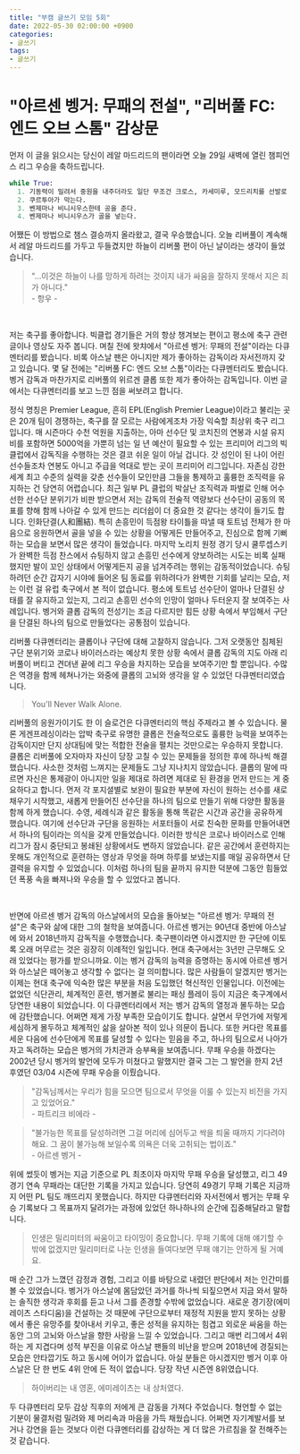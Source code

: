 ```yaml
---
title: "부캠 글쓰기 모임 5회"
date: 2022-05-30 02:00:00 +0900
categories:
- 글쓰기
tags:
- 글쓰기
---
```


# "아르센 벵거: 무패의 전설", "리버풀 FC: 엔드 오브 스톰" 감상문

먼저 이 글을 읽으시는 당신이 레알 마드리드의 팬이라면 오늘 29일 새벽에 열린 챔피언스 리그 우승을 축하드립니다.

```python
while True:
  1. 기동력이 밀려서 중원을 내주더라도 일단 무조건 크로스, 카세미루, 모드리치를 선발로 내세운다.
  2. 쿠르투아가 막는다.
  3. 벤제마나 비니시우스한테 공을 준다.
  4. 벤제마나 비니시우스가 골을 넣는다.
```

어쨌든 이 방법으로 챔스 결승까지 올라왔고, 결국 우승했습니다. 오늘 리버풀이 계속해서 레알 마드리드를 가두고 두들겼지만 하늘이 리버풀 편이 아닌 날이라는 생각이 들었습니다. 

> "...이것은 하늘이 나를 망하게 하려는 것이지 내가 싸움을 잘하지 못해서 지은 죄가 아니다."  
> \- 항우 -

<br/>


저는 축구를 좋아합니다. 빅클럽 경기들은 거의 항상 챙겨보는 편이고 평소에 축구 관련 글이나 영상도 자주 봅니다. 며칠 전에 왓챠에서 "아르센 벵거: 무패의 전설"이라는 다큐멘터리를 봤습니다. 비록 아스날 팬은 아니지만 제가 좋아하는 감독이라 자서전까지 갖고 있습니다. 몇 달 전에는 "리버풀 FC: 엔드 오브 스톰"이라는 다큐멘터리도 봤습니다. 벵거 감독과 마찬가지로 리버풀의 위르겐 클롭 또한 제가 좋아하는 감독입니다. 이번 글에서는 다큐멘터리를 보고 느낀 점을 써보려고 합니다.

정식 명칭은 Premier League, 흔히 EPL(English Premier League)이라고 불리는 곳은 20개 팀이 경쟁하는, 축구를 잘 모르는 사람에게조차 가장 익숙할 최상위 축구 리그입니다. 매 시즌마다 수천 억원을 지출하는, 아마 선수단 및 코치진의 연봉과 시설 유지비를 포함하면 5000억을 가뿐히 넘는 일 년 예산이 필요할 수 있는 프리미어 리그의 빅클럽에서 감독직을 수행하는 것은 결코 쉬운 일이 아닐 겁니다. 갓 성인이 된 나이 어린 선수들조차 연봉도 아니고 주급을 억대로 받는 곳이 프리미어 리그입니다. 자존심 강한 세계 최고 수준의 실력을 갖춘 선수들이 모인만큼 그들을 통제하고 훌륭한 조직력을 유지하는 건 당연히 어렵습니다. 최근 일부 PL 클럽의 박살난 조직력과 파벌로 인해 어수선한 선수단 분위기가 비판 받으면서 저는 감독의 전술적 역량보다 선수단이 공동의 목표를 향해 함께 나아갈 수 있게 만드는 리더쉽이 더 중요한 것 같다는 생각이 들기도 합니다. 인화단결(人和團結). 특히 손흥민이 득점왕 타이틀을 따낼 때 토트넘 전체가 한 마음으로 응원하면서 골을 넣을 수 있는 상황을 어떻게든 만들어주고, 진심으로 함께 기뻐하는 모습을 보면서 많은 생각이 들었습니다. 마지막 노리치 원정 경기 당시 쿨루셉스키가 완벽한 득점 찬스에서 슈팅하지 않고 손흥민 선수에게 양보하려는 시도는 비록 실패했지만 발이 꼬인 상태에서 어떻게든지 공을 넘겨주려는 행위는 감동적이었습니다. 슈팅하려던 순간 갑자기 시야에 들어온 팀 동료를 위하려다가 완벽한 기회를 날리는 모습, 저는 이런 걸 유럽 축구에서 본 적이 없습니다. 평소에 토트넘 선수단이 얼마나 단결된 상태를 잘 유지하고 있는지, 그리고 손흥민 선수의 인망이 얼마나 두터운지 잘 보여주는 사례입니다. 벵거와 클롭 감독의 전성기는 조금 다르지만 힘든 상황 속에서 부임해서 구단을 단결된 하나의 팀으로 만들었다는 공통점이 있습니다.

리버풀 다큐멘터리는 클롭이나 구단에 대해 고찰하지 않습니다. 그저 오랫동안 침체된 구단 분위기와 코로나 바이러스라는 예상치 못한 상황 속에서 클롭 감독의 지도 아래 리버풀이 버티고 견뎌낸 끝에 리그 우승을 차지하는 모습을 보여주기만 할 뿐입니다. 수많은 역경을 함께 헤쳐나가는 와중에 클롭의 고뇌와 생각을 알 수 있었던 다큐멘터리였습니다.

> You'll Never Walk Alone.

리버풀의 응원가이기도 한 이 슬로건은 다큐멘터리의 핵심 주제라고 볼 수 있습니다. 물론 게겐프레싱이라는 압박 축구로 유명한 클롭은 전술적으로도 훌륭한 능력을 보여주는 감독이지만 단지 상대팀에 맞는 적합한 전술을 펼치는 것만으로는 우승하지 못합니다. 클롭은 리버풀에 오자마자 자신이 당장 고칠 수 있는 문제들을 정의한 후에 하나씩 해결했습니다. 사소한 것처럼 느껴지는 문제들도 그냥 지나치지 않았습니다. 클롭의 말에 따르면 자신은 통제광이 아니지만 일을 제대로 하려면 제대로 된 환경을 먼저 만드는 게 중요하다고 합니다. 먼저 각 포지셜별로 보완이 필요한 부분에 자신이 원하는 선수를 새로 채우기 시작했고, 새롭게 만들어진 선수단을 하나의 팀으로 만들기 위해 다양한 활동을 함께 하게 했습니다. 수영, 세례식과 같은 활동을 통해 똑같은 시간과 공간을 공유하게 했습니다. 여기에 선수단과 구단을 응원하는 서포터들이 서로 친숙한 문화를 만들어내면서 하나의 팀이라는 의식을 갖게 만들었습니다. 이러한 방식은 코로나 바이러스로 인해 리그가 잠시 중단되고 봉쇄된 상황에서도 변하지 않았습니다. 같은 공간에서 훈련하지는 못해도 개인적으로 훈련하는 영상과 무엇을 하며 하루를 보냈는지를 매일 공유하면서 단결력을 유지할 수 있었습니다. 이처럼 하나의 팀을 끝까지 유지한 덕분에 그동안 힘들었던 폭풍 속을 빠져나와 우승을 할 수 있었다고 봅니다.

<br/>

반면에 아르센 벵거 감독의 아스날에서의 모습을 돌아보는 "아르센 벵거: 무패의 전설"은 축구와 삶에 대한 그의 철학을 보여줍니다. 아르센 벵거는 90년대 중반에 아스날에 와서 2018년까지 감독직을 수행했습니다. 축구팬이라면 아시겠지만 한 구단에 이토록 오래 머무르는 것은 굉장히 이례적인 일입니다. 현대 축구에서는 3년만 근무해도 오래 있었다는 평가를 받으니까요. 이는 벵거 감독의 능력을 증명하는 동시에 아르센 벵거와 아스날은 떼어놓고 생각할 수 없다는 걸 의미합니다. 많은 사람들이 알겠지만 벵거는 이제는 현대 축구에 익숙한 많은 부분을 처음 도입했던 혁신적인 인물입니다. 이전에는 없었던 식단관리, 체계적인 훈련, 벵거볼로 불리는 패싱 플레이 등이 지금은 축구계에서 당연한 내용이 되었습니다. 이 다큐멘터리에서 저는 벵거 감독의 열정과 몰두하는 모습에 감탄했습니다. 어쩌면 제게 가장 부족한 모습이기도 합니다. 살면서 무언가에 저렇게 세심하게 몰두하고 체계적인 삶을 살아본 적이 있나 의문이 듭니다. 또한 커다란 목표를 세운 다음에 선수단에게 목표를 달성할 수 있다는 믿음을 주고, 하나의 팀으로서 나아가자고 독려하는 모습은 벵거의 가치관과 승부욕을 보여줍니다. 무패 우승을 하겠다는 2002년 당시 벵거의 발언에 모두가 미쳤다고 말했지만 결국 그는 그 발언을 한지 2년 후였던 03/04 시즌에 무패 우승을 이뤘습니다.  



> "감독님께서는 우리가 힘을 모으면 팀으로서 무엇을 이룰 수 있는지 비전을 가지고 있었어요."  
> \- 파트리크 비에라 -

> "불가능한 목표를 달성하려면 그걸 머리에 심어두고 싹을 틔울 때까지 기다려야 해요. 그 꿈이 불가능해 보일수록 의욕은 더욱 고취되는 법이죠."  
> \- 아르센 벵거 -



위에 썼듯이 벵거는 지금 기준으로 PL 최초이자 마지막 무패 우승을 달성했고, 리그 49경기 연속 무패라는 대단한 기록을 가지고 있습니다. 당연히 49경기 무패 기록은 지금까지 어떤 PL 팀도 깨뜨리지 못했습니다. 하지만 다큐멘터리와 자서전에서 벵거는 무패 우승 기록보다 그 목표까지 달려가는 과정에 있었던 하나하나의 순간에 집중해달라고 말합니다.  


> 인생은 밀리미터의 싸움이고 타이밍이 중요합니다. 무패 기록에 대해 얘기할 수밖에 없겠지만 밀리미터로 나눈 인생을 들여다보면 무패 얘기는 안하게 될 거예요.  


매 순간 그가 느꼈던 감정과 경험, 그리고 이를 바탕으로 내렸던 판단에서 저는 인간미를 볼 수 있었습니다. 벵거가 아스날에 몸담았던 과거를 하나씩 되짚으면서 지금 와서 말하는 솔직한 생각과 후회를 듣고 나서 그를 존경할 수밖에 없었습니다. 새로운 경기장(에미레이츠 스타디움)을 건설하는 것 때문에 구단으로부터 재정적 지원을 받지 못하는 상황에서 좋은 유망주를 찾아내서 키우고, 좋은 성적을 유지하는 힘겹고 외로운 싸움을 하는 동안 그의 고뇌와 아스날을 향한 사랑을 느낄 수 있었습니다. 그리고 매번 리그에서 4위하는 게 지겹다며 성적 부진을 이유로 아스날 팬들의 비난을 받으며 2018년에 경질되는 모습은 안타깝기도 하고 동시에 어이가 없습니다. 아실 분들은 아시겠지만 벵거 이후 아스날은 단 한 번도 4위 안에 든 적이 없습니다. 당장 작년 시즌엔 8위였습니다.  


> 하이버리는 내 영혼, 에미레이츠는 내 상처였다. 
 

두 다큐멘터리 모두 감상 직후의 저에게 큰 감동을 가져다 주었습니다. 형언할 수 없는 기분이 물결처럼 밀려와 제 머리속과 마음을 가득 채웠습니다. 어쩌면 자기계발서를 보거나 강연을 듣는 것보다 이런 다큐멘터리를 감상하는 게 더 많은 가르침을 잘 전해주는 것 같습니다.
